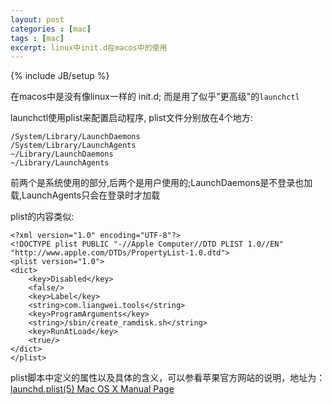 ```yaml
---
layout: post
categories : [mac]
tags : [mac]
excerpt: linux中init.d在macos中的使用
---
```

{% include JB/setup %}

在macos中是没有像linux一样的 init.d; 而是用了似乎"更高级"的`launchctl`

launchctl使用plist来配置启动程序, plist文件分别放在4个地方: 

    /System/Library/LaunchDaemons
    /System/Library/LaunchAgents
    ~/Library/LaunchDaemons
    ~/Library/LaunchAgents

前两个是系统使用的部分,后两个是用户使用的;LaunchDaemons是不登录也加载,LaunchAgents只会在登录时才加载

plist的内容类似:

    <?xml version="1.0" encoding="UTF-8"?>
    <!DOCTYPE plist PUBLIC "-//Apple Computer//DTD PLIST 1.0//EN" "http://www.apple.com/DTDs/PropertyList-1.0.dtd">
    <plist version="1.0">
    <dict>
        <key>Disabled</key>
        <false/>
        <key>Label</key>
        <string>com.liangwei.tools</string>
        <key>ProgramArguments</key>
        <string>/sbin/create_ramdisk.sh</string>
        <key>RunAtLoad</key>
        <true/>
    </dict>
    </plist>
    
plist脚本中定义的属性以及具体的含义，可以参看苹果官方网站的说明，地址为：[launchd.plist(5) Mac OS X Manual Page](https://developer.apple.com/library/mac/#documentation/Darwin/Reference/ManPages/man5/launchd.plist.5.html)


